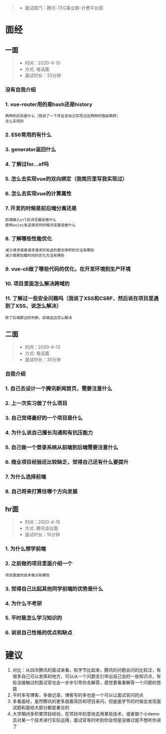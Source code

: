 > * 面试部门：腾讯-TEG事业群-计费平台部
# 面经
## 一面 
> * 时间：2020-4-10
> * 方式: 电话面
> * 面试时长：33分钟
### 没有自我介绍
### 1. vue-router用的是hash还是history
    两种的区别是什么（我说了一下并且说自己实现过这两种的路由跳转）
    怎么实现的
### 2. ES6常用的有什么
### 3. generator返回什么
### 4. 了解过for...of吗
### 5. 怎么去实现vue的双向绑定（我简历里写我实现过）
### 6. 怎么去实现vue的计算属性
### 7. 开发的时候是前后端分离还是
    前端输入url后浏览器会做什么
    使用axios发送请求的时候浏览器会做什么
### 8. 了解哪些性能优化
    减少请求或者请求请求时发送的报文体积的方法有哪些
    减少首屏加载时间的优化方法有哪些
### 9. vue-cli做了哪些代码的优化，在开发环境到生产环境
### 10. 项目里面怎么解决跨域的
### 11. 了解过一些安全问题吗（我说了XSS和CSRF，然后说在项目里遇到了XSS，说怎么解决）
    除了后端那边的判断，前端这边怎么解决

## 二面
> * 时间：2020-4-13
> * 方式: 电话面
> * 面试时长：35分钟
### 自我介绍  
### 1. 自己去设计一个腾讯新闻首页，需要注意什么
### 2. 上一次实习做了什么项目
### 3. 自己觉得最好的一个项目是什么
### 4. 为什么说自己擅长沟通和有抗压能力
### 5. 自己做一个登录系统从前端到后端需要注意什么
### 6. 商业项目经验还比较缺乏，觉得自己还有什么要提升
### 7. 为什么选择前端
### 8. 自己将来打算往哪个方向发展

## hr面
> * 时间：2020-4-15
> * 方式: 腾讯会议面
> * 面试时长：15分钟
### 1. 为什么想学前端
### 2. 之前做的项目里面介绍一个
    项目里面的技术难点有哪些
### 3. 觉得自己比起其他同学前端的优势是什么
### 4. 为什么不考研
### 5. 平时是怎么学习知识的
### 6. 说说自己性格的优点和缺点

# 建议
1. 对比：从四次腾讯的面试来看，和字节比起来，腾讯的问题会问的比较泛，有很多自己可以发挥的地方，可以从一个问题去引申出自己会的一些知识点，有些没接触过的面试官也会一步步引导你去解答，感觉更看重解答一个问题的思路
2. 平时多写博客，多做记录，博客写的多也是一个可以让面试官问的点
3. 多看面经，虽然腾讯的更多就着简历和项目来问，但是面字节的时候会发现面试题和面经大部分都是重合的
4. 大学期间多积累项目经验，在项目中刻意地去用某些技术，或者做个小demo去对某一个技术进行实际运用，面试官有时听到你会但是没做过就不想听你讲了